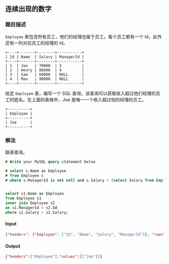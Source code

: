 ## 连续出现的数字
### 题目描述

`Employee` 表包含所有员工，他们的经理也属于员工。每个员工都有一个 Id，此外还有一列对应员工的经理的 Id。
```
+----+-------+--------+-----------+
| Id | Name  | Salary | ManagerId |
+----+-------+--------+-----------+
| 1  | Joe   | 70000  | 3         |
| 2  | Henry | 80000  | 4         |
| 3  | Sam   | 60000  | NULL      |
| 4  | Max   | 90000  | NULL      |
+----+-------+--------+-----------+
```

给定 `Employee` 表，编写一个 SQL 查询，该查询可以获取收入超过他们经理的员工的姓名。在上面的表格中，Joe 是唯一一个收入超过他的经理的员工。
```
+----------+
| Employee |
+----------+
| Joe      |
+----------+
```

### 解法
联表查询。

```sql
# Write your MySQL query statement below

# select s.Name as Employee
# from Employee s 
# where s.ManagerId is not null and s.Salary > (select Salary from Employee where Id = s.ManagerId);


select s1.Name as Employee
from Employee s1
inner join Employee s2
on s1.ManagerId = s2.Id
where s1.Salary > s2.Salary;

```

#### Input
```json
{"headers": {"Employee": ["Id", "Name", "Salary", "ManagerId"]}, "rows": {"Employee": [[1, "Joe", 70000, 3], [2, "Henry", 80000, 4], [3, "Sam", 60000, null], [4, "Max", 90000, null]]}}
```

#### Output
```json
{"headers":["Employee"],"values":[["Joe"]]}
```
